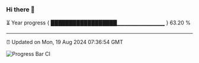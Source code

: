 ### Hi there 👋

⏳ Year progress { ██████████████████▁▁▁▁▁▁▁▁▁▁▁▁ } 63.20 %

---

⏰ Updated on Mon, 19 Aug 2024 07:36:54 GMT

![Progress Bar CI](https://github.com/IshwaranRudhara/GIT-ACTION/workflows/Progress%20Bar%20CI/badge.svg)
